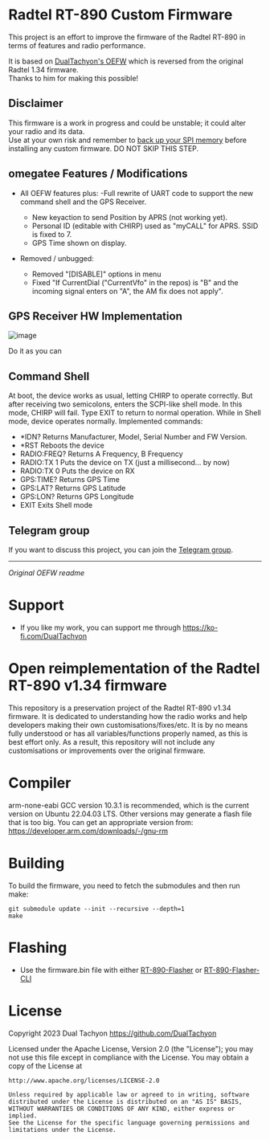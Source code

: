 # Radtel RT-890 Custom Firmware

This project is an effort to improve the firmware of the Radtel RT-890 in terms of features and radio performance.

It is based on [DualTachyon's OEFW](https://github.com/OEFW-community/radtel-rt-890-oefw) which is reversed from the original Radtel 1.34 firmware.  
Thanks to him for making this possible!

## Disclaimer
This firmware is a work in progress and could be unstable; it could alter your radio and its data.  
Use at your own risk and remember to [back up your SPI memory](https://github.com/OEFW-community/RT-890-custom-firmware/wiki/SPI) before installing any custom firmware.  DO NOT SKIP THIS STEP.

## omegatee Features / Modifications
- All OEFW features plus:
    -Full rewrite of UART code to support the new command shell and the GPS Receiver.
    - New keyaction to send Position by APRS (not working yet).
    - Personal ID (editable with CHIRP) used as "myCALL" for APRS. SSID is fixed to 7.
    - GPS Time shown on display.

- Removed / unbugged:
    - Removed "[DISABLE]" options in menu
    - Fixed "If CurrentDial ("CurrentVfo" in the repos) is "B" and the incoming signal enters on "A", the AM fix does not apply".

## GPS Receiver HW Implementation

![image](https://github.com/user-attachments/assets/ff4816d5-8ab2-4709-805b-d65616095407)

Do it as you can

## Command Shell
At boot, the device works as usual, letting CHIRP to operate correctly.
But after receiving two semicolons, enters the SCPI-like shell mode. In this mode, CHIRP will fail. Type EXIT to return to normal operation.
While in Shell mode, device operates normally.
Implemented commands:
- *IDN?        Returns Manufacturer, Model, Serial Number and FW Version.
- *RST          Reboots the device
- RADIO:FREQ?  Returns A Frequency, B Frequency
- RADIO:TX 1    Puts the device on TX (just a millisecond... by now)
- RADIO:TX 0    Puts the device on RX
- GPS:TIME?    Returns GPS Time
- GPS:LAT?      Returns GPS Latitude
- GPS:LON?      Returns GPS Longitude
- EXIT           Exits Shell mode


## Telegram group
If you want to discuss this project, you can join the [Telegram group](https://t.me/RT890_OEFW).


---
_Original OEFW readme_

# Support

* If you like my work, you can support me through https://ko-fi.com/DualTachyon

# Open reimplementation of the Radtel RT-890 v1.34 firmware

This repository is a preservation project of the Radtel RT-890 v1.34 firmware.
It is dedicated to understanding how the radio works and help developers making their own customisations/fixes/etc.
It is by no means fully understood or has all variables/functions properly named, as this is best effort only.
As a result, this repository will not include any customisations or improvements over the original firmware.

# Compiler

arm-none-eabi GCC version 10.3.1 is recommended, which is the current version on Ubuntu 22.04.03 LTS.
Other versions may generate a flash file that is too big.
You can get an appropriate version from: https://developer.arm.com/downloads/-/gnu-rm

# Building

To build the firmware, you need to fetch the submodules and then run make:
```
git submodule update --init --recursive --depth=1
make
```

# Flashing

* Use the firmware.bin file with either [RT-890-Flasher](https://github.com/OEFW-community/radtel-rt-890-flasher) or [RT-890-Flasher-CLI](https://github.com/OEFW-community/radtel-rt-890-flasher-cli)

# License

Copyright 2023 Dual Tachyon
https://github.com/DualTachyon

Licensed under the Apache License, Version 2.0 (the "License");
you may not use this file except in compliance with the License.
You may obtain a copy of the License at

    http://www.apache.org/licenses/LICENSE-2.0

    Unless required by applicable law or agreed to in writing, software
    distributed under the License is distributed on an "AS IS" BASIS,
    WITHOUT WARRANTIES OR CONDITIONS OF ANY KIND, either express or implied.
    See the License for the specific language governing permissions and
    limitations under the License.

